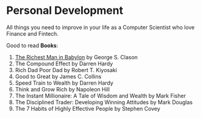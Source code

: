 # Personal Development
All things you need to improve in your life as a Computer Scientist who love Finance and Fintech.

Good to read **Books**:
1. [The Richest Man in Babylon](https://github.com/su6i/PersonalDevelopment/blob/master/Books/TheRichestManInBabylon/TheRichestManInBabylon.pdf) by George S. Clason     
2. The Compound Effect by Darren Hardy     
3. Rich Dad Poor Dad by Robert T. Kiyosaki    
4. Good to Great by James C. Collins
5. Speed Train to Wealth by Darren Hardy
6. Think and Grow Rich by Napoleon Hill 
7. The Instant Millionaire: A Tale of Wisdom and Wealth by Mark Fisher
8. The Disciplined Trader: Developing Winning Attitudes by Mark Douglas
9. The 7 Habits of Highly Effective People by Stephen Covey
